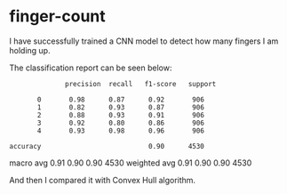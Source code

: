 # finger-count

I have successfully trained a CNN model to detect how many fingers I am holding up. 

The classification report can be seen below:

                  precision  recall   f1-score   support

           0       0.98      0.87      0.92       906
           1       0.82      0.93      0.87       906
           2       0.88      0.93      0.91       906
           3       0.92      0.80      0.86       906
           4       0.93      0.98      0.96       906

    accuracy                           0.90      4530
   macro avg       0.91      0.90      0.90      4530
weighted avg       0.91      0.90      0.90      4530

And then I compared it with Convex Hull algorithm.
